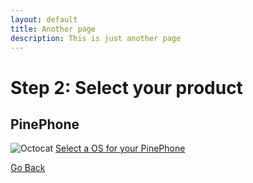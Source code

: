 ```yaml
---
layout: default
title: Another page
description: This is just another page
---
```


# Step 2: Select your product

## PinePhone
![Octocat](https://github.githubassets.com/images/icons/emoji/octocat.png)
[Select a OS for your PinePhone](pinephone.html)


[Go Back](getting-started.html)
